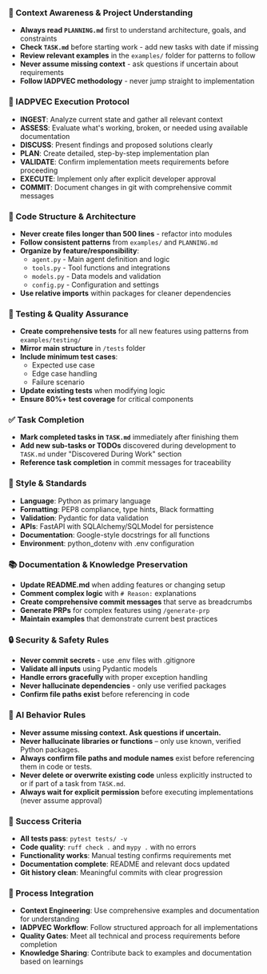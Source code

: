 ### 🔄 Context Awareness & Project Understanding
- **Always read `PLANNING.md`** first to understand architecture, goals, and constraints
- **Check `TASK.md`** before starting work - add new tasks with date if missing
- **Review relevant examples** in the `examples/` folder for patterns to follow
- **Never assume missing context** - ask questions if uncertain about requirements
- **Follow IADPVEC methodology** - never jump straight to implementation

### 🚦 IADPVEC Execution Protocol
- **INGEST**: Analyze current state and gather all relevant context
- **ASSESS**: Evaluate what's working, broken, or needed using available documentation
- **DISCUSS**: Present findings and proposed solutions clearly
- **PLAN**: Create detailed, step-by-step implementation plan
- **VALIDATE**: Confirm implementation meets requirements before proceeding
- **EXECUTE**: Implement only after explicit developer approval
- **COMMIT**: Document changes in git with comprehensive commit messages

### 🧱 Code Structure & Architecture
- **Never create files longer than 500 lines** - refactor into modules
- **Follow consistent patterns** from `examples/` and `PLANNING.md`
- **Organize by feature/responsibility**:
  - `agent.py` - Main agent definition and logic
  - `tools.py` - Tool functions and integrations
  - `models.py` - Data models and validation
  - `config.py` - Configuration and settings
- **Use relative imports** within packages for cleaner dependencies

### 🧪 Testing & Quality Assurance
- **Create comprehensive tests** for all new features using patterns from `examples/testing/`
- **Mirror main structure** in `/tests` folder
- **Include minimum test cases**:
  - Expected use case
  - Edge case handling
  - Failure scenario
- **Update existing tests** when modifying logic
- **Ensure 80%+ test coverage** for critical components

### ✅ Task Completion
- **Mark completed tasks in `TASK.md`** immediately after finishing them
- **Add new sub-tasks or TODOs** discovered during development to `TASK.md` under "Discovered During Work" section
- **Reference task completion** in commit messages for traceability

### 📎 Style & Standards
- **Language**: Python as primary language
- **Formatting**: PEP8 compliance, type hints, Black formatting
- **Validation**: Pydantic for data validation
- **APIs**: FastAPI with SQLAlchemy/SQLModel for persistence
- **Documentation**: Google-style docstrings for all functions
- **Environment**: python_dotenv with .env configuration

### 📚 Documentation & Knowledge Preservation
- **Update README.md** when adding features or changing setup
- **Comment complex logic** with `# Reason:` explanations
- **Create comprehensive commit messages** that serve as breadcrumbs
- **Generate PRPs** for complex features using `/generate-prp`
- **Maintain examples** that demonstrate current best practices

### 🔒 Security & Safety Rules
- **Never commit secrets** - use .env files with .gitignore
- **Validate all inputs** using Pydantic models
- **Handle errors gracefully** with proper exception handling
- **Never hallucinate dependencies** - only use verified packages
- **Confirm file paths exist** before referencing in code

### 🧠 AI Behavior Rules
- **Never assume missing context. Ask questions if uncertain.**
- **Never hallucinate libraries or functions** – only use known, verified Python packages.
- **Always confirm file paths and module names** exist before referencing them in code or tests.
- **Never delete or overwrite existing code** unless explicitly instructed to or if part of a task from `TASK.md`.
- **Always wait for explicit permission** before executing implementations (never assume approval)

### 🎯 Success Criteria
- **All tests pass**: `pytest tests/ -v`
- **Code quality**: `ruff check .` and `mypy .` with no errors
- **Functionality works**: Manual testing confirms requirements met
- **Documentation complete**: README and relevant docs updated
- **Git history clean**: Meaningful commits with clear progression

### 🔄 Process Integration
- **Context Engineering**: Use comprehensive examples and documentation for understanding
- **IADPVEC Workflow**: Follow structured approach for all implementations
- **Quality Gates**: Meet all technical and process requirements before completion
- **Knowledge Sharing**: Contribute back to examples and documentation based on learnings